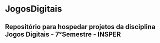 # JogosDigitais

## Repositório para hospedar projetos da disciplina Jogos Digitais - 7°Semestre - INSPER

